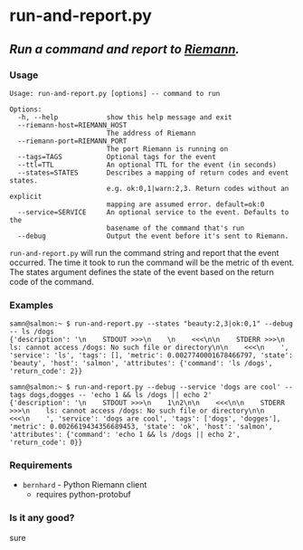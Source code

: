# run-and-report.py
## *Run a command and report to [Riemann](http://riemann.io).*


### Usage
````
Usage: run-and-report.py [options] -- command to run

Options:
  -h, --help            show this help message and exit
  --riemann-host=RIEMANN_HOST
                        The address of Riemann
  --riemann-port=RIEMANN_PORT
                        The port Riemann is running on
  --tags=TAGS           Optional tags for the event
  --ttl=TTL             An optional TTL for the event (in seconds)
  --states=STATES       Describes a mapping of return codes and event states.
                        e.g. ok:0,1|warn:2,3. Return codes without an explicit
                        mapping are assumed error. default=ok:0
  --service=SERVICE     An optional service to the event. Defaults to the
                        basename of the command that's run
  --debug               Output the event before it's sent to Riemann.
````
    
`run-and-report.py` will run the command string and report that the event occurred.
The time it took to run the command will be the metric of th event.
The states argument defines the state of the event based on the return code of the command.
    

### Examples
````
samn@salmon:~ $ run-and-report.py --states "beauty:2,3|ok:0,1" --debug -- ls /dogs
{'description': '\n    STDOUT >>>\n    \n    <<<\n\n    STDERR >>>\n    ls: cannot access /dogs: No such file or directory\n\n    <<<\n    ', 'service': 'ls', 'tags': [], 'metric': 0.0027740001678466797, 'state': 'beauty', 'host': 'salmon', 'attributes': {'command': 'ls /dogs', 'return_code': 2}}
````    

````
samn@salmon:~ $ run-and-report.py --debug --service 'dogs are cool' --tags dogs,dogges -- 'echo 1 && ls /dogs || echo 2'
{'description': '\n    STDOUT >>>\n    1\n2\n\n    <<<\n\n    STDERR >>>\n    ls: cannot access /dogs: No such file or directory\n\n    <<<\n    ', 'service': 'dogs are cool', 'tags': ['dogs', 'dogges'], 'metric': 0.0026619434356689453, 'state': 'ok', 'host': 'salmon', 'attributes': {'command': 'echo 1 && ls /dogs || echo 2', 'return_code': 0}}
````
    
### Requirements

* `bernhard` - Python Riemann client
    * requires python-protobuf

### Is it any good?
sure 
